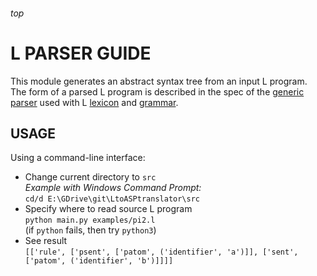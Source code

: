 <h6>top

# L PARSER GUIDE
This module generates an abstract syntax tree from an input L program. The form of a parsed L program is described in the spec of the [generic parser][genparserSpec] used with L [lexicon][Llexicon] and [grammar][Lgrammar].

## USAGE
Using a command-line interface:
- Change current directory to `src`  
  *Example with Windows Command Prompt:*  
  `cd/d E:\GDrive\git\LtoASPtranslator\src`
- Specify where to read source L program  
  `python main.py examples/pi2.l`  
  (if `python` fails, then try `python3`)
- See result  
  `[['rule', ['psent', ['patom', ('identifier', 'a')]], ['sent', ['patom', ('identifier', 'b')]]]]`

[genparserSpec]: https://github.com/iensen/genparser/blob/master/docs/main/astgen.pdf
[Llexicon]: https://github.com/iensen/LtoASPtranslator/blob/master/src/lexicon
[Lgrammar]: https://github.com/iensen/LtoASPtranslator/blob/master/src/grammar
